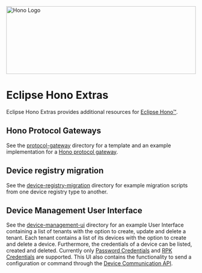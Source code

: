 <a href="https://eclipse.org/hono/">
  <img src="https://www.eclipse.org/hono/img/HONO-Logo_Bild-Wort_quer-s-310x120px.svg" alt="Hono Logo" width="100%" height="180">
</a>

# Eclipse Hono Extras

Eclipse Hono Extras provides additional resources for [Eclipse Hono&trade;](https://www.eclipse.org/hono).

## Hono Protocol Gateways

See the [protocol-gateway](protocol-gateway) directory for a template and an example implementation for
a [Hono protocol gateway](https://www.eclipse.org/hono/docs/concepts/connecting-devices/#connecting-via-a-protocol-gateway).

## Device registry migration

See the [device-registry-migration](device-registry-migration) directory for example migration scripts from one device
registry type to another.

## Device Management User Interface

See the [device-management-ui](device-management-ui) directory for an example User Interface containing a list
of tenants with the option to create, update and delete a tenant. Each tenant contains a list of its devices with the
option to create and delete a device. Furthermore, the credentials of a device can be listed, created and deleted.
Currently only [Password Credentials](https://www.eclipse.org/hono/docs/concepts/device-identity/#usernamepassword-based-authentication)
and [RPK Credentials](https://www.eclipse.org/hono/docs/concepts/device-identity/#json-web-token-based-authentication)
are supported. This UI also contains the functionality to send a configuration or command through the [Device Communication API](device-communication).


